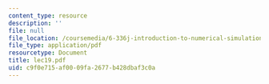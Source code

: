 ```yaml
---
content_type: resource
description: ''
file: null
file_location: /coursemedia/6-336j-introduction-to-numerical-simulation-sma-5211-fall-2003/c9f0e715af0009fa2677b428dbaf3c0a_lec19.pdf
file_type: application/pdf
resourcetype: Document
title: lec19.pdf
uid: c9f0e715-af00-09fa-2677-b428dbaf3c0a
---
```

